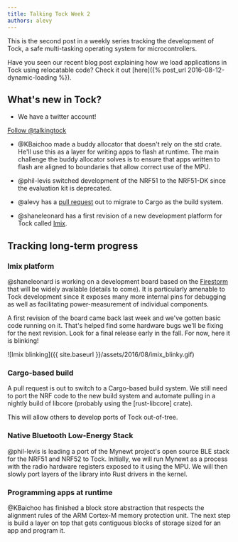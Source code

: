 ```yaml
---
title: Talking Tock Week 2
authors: alevy
---
```


This is the second post in a weekly series tracking the development of Tock, a
safe multi-tasking operating system for microcontrollers.

Have you seen our recent blog post explaining how we load applications in Tock
using relocatable code? Check it out [here]({% post_url
2016-08-12-dynamic-loading %}).

## What's new in Tock?

  * We have a twitter account!
  <a href="https://twitter.com/talkingtock" class="twitter-follow-button" data-show-count="false">
    Follow @talkingtock
  </a><script async src="//platform.twitter.com/widgets.js" charset="utf-8"></script>

  * @KBaichoo made a buddy allocator that doesn't rely on the std crate. He'll
    use this as a layer for writing apps to flash at runtime. The main
    challenge the buddy allocator solves is to ensure that apps written to
    flash are aligned to boundaries that allow correct use of the MPU.

  * @phil-levis switched development of the NRF51 to the NRF51-DK since the
    evaluation kit is deprecated.

  * @alevy has a [pull request](https://github.com/helena-project/tock/pull/90)
    out to migrate to Cargo as the build system.

  * @shaneleonard has a first revision of a new development platform for Tock
    called [Imix](https://github.com/helena-project/imix).

## Tracking long-term progress

### Imix platform

@shaneleonard is working on a development board based on the
<a href="https://web.archive.org/web/20160828042208/http://storm.rocks/firestorm.html" data-proofer-ignore>Firestorm</a>
that will be widely available
(details to come). It is particularly amenable to Tock development since it
exposes many more internal pins for debugging as well as facilitating
power-measurement of individual components.

A first revision of the board came back last week and we've gotten basic code
running on it. That's helped find some hardware bugs we'll be fixing for the
next revision. Look for a final release early in the fall. For now, here it is
blinking!

![Imix blinking]({{ site.baseurl }}/assets/2016/08/imix_blinky.gif)

### Cargo-based build

A pull request is out to switch to a Cargo-based build system. We still need to
port the NRF code to the new build system and automate pulling in a nightly
build of libcore (probably using the [rust-libcore] crate).

This will allow others to develop ports of Tock out-of-tree.

### Native Bluetooth Low-Energy Stack

@phil-levis is leading a port of the Mynewt project's open source BLE stack for
the NRF51 and NRF52 to Tock. Initially, we will run Mynewt as a process with the
radio hardware registers exposed to it using the MPU. We will then slowly
port layers of the library into Rust drivers in the kernel.

### Programming apps at runtime

@KBaichoo has finished a block store abstraction that respects the alignment
rules of the ARM Cortex-M memory protection unit. The next step is build a layer
on top that gets contiguous blocks of storage sized for an app and program it.
